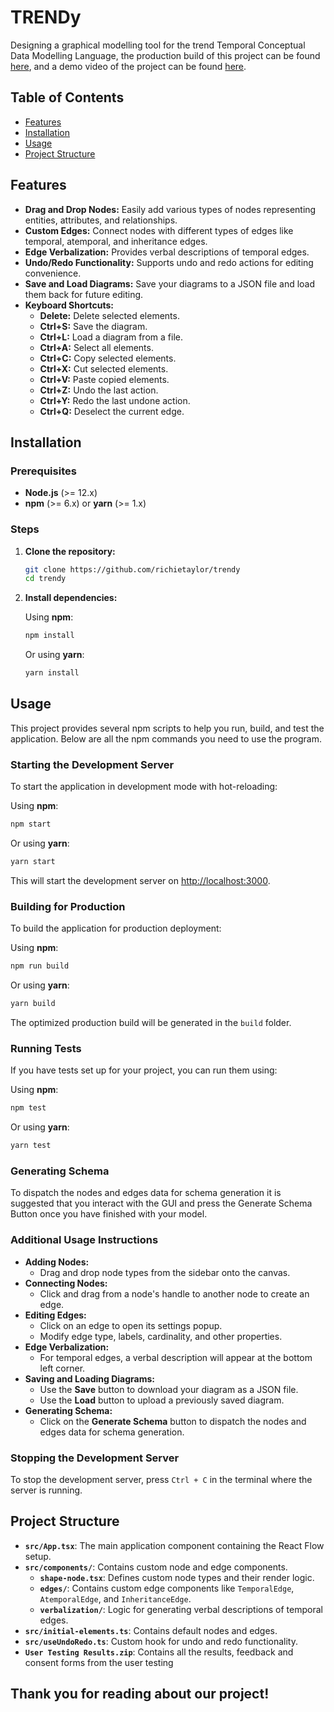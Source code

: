# TRENDy

Designing a graphical modelling tool for the trend
Temporal Conceptual Data Modelling Language, the production build of this project can be found [here](https://trendy-blue.vercel.app/), and a demo video of the project can be found [here](https://www.dropbox.com/scl/fi/q4lso59ymzt0hxap1wkh2/TRENDy-Demo.mp4?rlkey=yp7o8ong4pkhrqu1legw7hqbi&st=74cqpf99&dl=0).

## Table of Contents

- [Features](#features)
- [Installation](#installation)
- [Usage](#usage)
- [Project Structure](#project-structure)

## Features

- **Drag and Drop Nodes:** Easily add various types of nodes representing entities, attributes, and relationships.
- **Custom Edges:** Connect nodes with different types of edges like temporal, atemporal, and inheritance edges.
- **Edge Verbalization:** Provides verbal descriptions of temporal edges.
- **Undo/Redo Functionality:** Supports undo and redo actions for editing convenience.
- **Save and Load Diagrams:** Save your diagrams to a JSON file and load them back for future editing.
- **Keyboard Shortcuts:**
  - **Delete:** Delete selected elements.
  - **Ctrl+S:** Save the diagram.
  - **Ctrl+L:** Load a diagram from a file.
  - **Ctrl+A:** Select all elements.
  - **Ctrl+C:** Copy selected elements.
  - **Ctrl+X:** Cut selected elements.
  - **Ctrl+V:** Paste copied elements.
  - **Ctrl+Z:** Undo the last action.
  - **Ctrl+Y:** Redo the last undone action.
  - **Ctrl+Q:** Deselect the current edge.

## Installation

### Prerequisites

- **Node.js** (>= 12.x)
- **npm** (>= 6.x) or **yarn** (>= 1.x)

### Steps

1. **Clone the repository:**

   ```bash
   git clone https://github.com/richietaylor/trendy
   cd trendy
   ```

2. **Install dependencies:**

   Using **npm**:

   ```bash
   npm install
   ```

   Or using **yarn**:

   ```bash
   yarn install
   ```

## Usage

This project provides several npm scripts to help you run, build, and test the application. Below are all the npm commands you need to use the program.

### Starting the Development Server

To start the application in development mode with hot-reloading:

Using **npm**:

```bash
npm start
```

Or using **yarn**:

```bash
yarn start
```

This will start the development server on [http://localhost:3000](http://localhost:3000).

### Building for Production

To build the application for production deployment:

Using **npm**:

```bash
npm run build
```

Or using **yarn**:

```bash
yarn build
```

The optimized production build will be generated in the `build` folder.

### Running Tests

If you have tests set up for your project, you can run them using:

Using **npm**:

```bash
npm test
```

Or using **yarn**:

```bash
yarn test
```


### Generating Schema

To dispatch the nodes and edges data for schema generation it is suggested that you interact with the GUI and press the Generate Schema Button once you have finished with your model.

### Additional Usage Instructions

- **Adding Nodes:**
  - Drag and drop node types from the sidebar onto the canvas.
- **Connecting Nodes:**
  - Click and drag from a node's handle to another node to create an edge.
- **Editing Edges:**
  - Click on an edge to open its settings popup.
  - Modify edge type, labels, cardinality, and other properties.
- **Edge Verbalization:**
  - For temporal edges, a verbal description will appear at the bottom left corner.
- **Saving and Loading Diagrams:**
  - Use the **Save** button to download your diagram as a JSON file.
  - Use the **Load** button to upload a previously saved diagram.
- **Generating Schema:**
  - Click on the **Generate Schema** button to dispatch the nodes and edges data for schema generation.

### Stopping the Development Server

To stop the development server, press `Ctrl + C` in the terminal where the server is running.

## Project Structure

- **`src/App.tsx`**: The main application component containing the React Flow setup.
- **`src/components/`**: Contains custom node and edge components.
  - **`shape-node.tsx`**: Defines custom node types and their render logic.
  - **`edges/`**: Contains custom edge components like `TemporalEdge`, `AtemporalEdge`, and `InheritanceEdge`.
  - **`verbalization/`**: Logic for generating verbal descriptions of temporal edges.
- **`src/initial-elements.ts`**: Contains default nodes and edges.
- **`src/useUndoRedo.ts`**: Custom hook for undo and redo functionality.
- **`User Testing Results.zip`**: Contains all the results, feedback and consent forms from the user testing


## Thank you for reading about our project!
